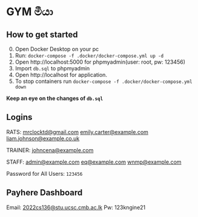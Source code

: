 # GYM මීයා

## How to get started

0. Open Docker Desktop on your pc
1. Run: `docker-compose -f .docker/docker-compose.yml up -d`
2. Open http://localhost:5000 for phpmyadmin(user: root, pw: 123456)
3. Import `db.sql` to phpmyadmin
4. Open http://localhost for application.
5. To stop containers run `docker-compose -f .docker/docker-compose.yml down`

**Keep an eye on the changes of `db.sql`**

## Logins

RATS:
mrclocktd@gmail.com
emily.carter@example.com
liam.johnson@example.co.uk

TRAINER:
johncena@example.com

STAFF:
admin@example.com
eq@example.com
wnmp@example.com

Password for All Users:
`123456`

## Payhere Dashboard

Email: 2022cs136@stu.ucsc.cmb.ac.lk
Pw: 123kngine21
